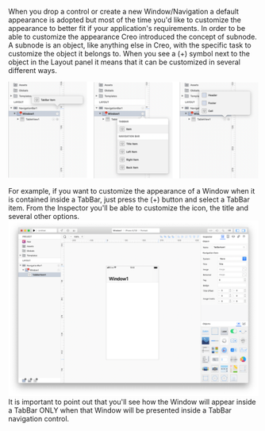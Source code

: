 When you drop a control or create a new Window/Navigation a default appearance is adopted but most of the time you'd like to customize the appearance to better fit if your application's requirements. In order to be able to customize the appearance Creo introduced the concept of subnode. A subnode is an object, like anything else in Creo, with the specific task to customize the object it belongs to. When you see a (+) symbol next to the object in the Layout panel it means that it can be customized in several different ways. 

![Creo](../images/creo/subnodes_1.png)

For example, if you want to customize the appearance of a Window when it is contained inside a TabBar, just press the (+) button and select a TabBar item. From the Inspector you'll be able to customize the icon, the title and several other options.
![Creo](../images/creo/subnodes_2.png)
It is important to point out that you'll see how the Window will appear inside a TabBar ONLY when that Window will be presented inside a TabBar navigation control.
